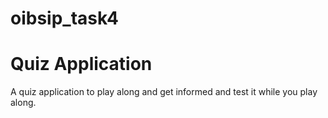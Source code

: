 # oibsip_task4
# Quiz Application

A quiz application to play along and get informed and test it while you play along.

